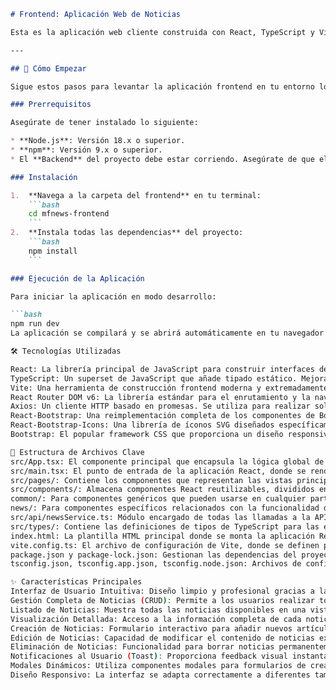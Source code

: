```markdown
# Frontend: Aplicación Web de Noticias

Esta es la aplicación web cliente construida con React, TypeScript y Vite. Es la interfaz de usuario que interactúa con la API de noticias para permitir la gestión completa de artículos (Crear, Leer, Actualizar, Eliminar).

---

## 🚀 Cómo Empezar

Sigue estos pasos para levantar la aplicación frontend en tu entorno local.

### Prerrequisitos

Asegúrate de tener instalado lo siguiente:

* **Node.js**: Versión 18.x o superior.
* **npm**: Versión 9.x o superior.
* El **Backend** del proyecto debe estar corriendo. Asegúrate de que el servidor API esté iniciado y accesible en `http://localhost:3000` (o el puerto que hayas configurado en el backend).

### Instalación

1.  **Navega a la carpeta del frontend** en tu terminal:
    ```bash
    cd mfnews-frontend
    ```
2.  **Instala todas las dependencias** del proyecto:
    ```bash
    npm install
    ```

### Ejecución de la Aplicación

Para iniciar la aplicación en modo desarrollo:

```bash
npm run dev
La aplicación se compilará y se abrirá automáticamente en tu navegador predeterminado. Generalmente, estará disponible en http://localhost:5173.

🛠 Tecnologías Utilizadas

React: La librería principal de JavaScript para construir interfaces de usuario interactivas y declarativas.
TypeScript: Un superset de JavaScript que añade tipado estático. Mejora la robustez del código, facilita la detección de errores en tiempo de desarrollo y la escalabilidad del proyecto.
Vite: Una herramienta de construcción frontend moderna y extremadamente rápida. Proporciona un servidor de desarrollo instantáneo y un rendimiento de compilación optimizado.
React Router DOM v6: La librería estándar para el enrutamiento y la navegación dentro de aplicaciones React de una sola página (SPA).
Axios: Un cliente HTTP basado en promesas. Se utiliza para realizar solicitudes a la API RESTful del backend de forma sencilla y eficiente.
React-Bootstrap: Una reimplementación completa de los componentes de Bootstrap como componentes de React. Permite construir interfaces de usuario responsivas y atractivas de manera rápida.
React-Bootstrap-Icons: Una librería de íconos SVG diseñados específicamente para integrarse con Bootstrap y React, ofreciendo una amplia variedad de íconos ligeros.
Bootstrap: El popular framework CSS que proporciona un diseño responsivo y predefinido, acelerando el desarrollo de la interfaz de usuario.

📂 Estructura de Archivos Clave
src/App.tsx: El componente principal que encapsula la lógica global de la aplicación, el manejo de estados de alto nivel y la estructura de enrutamiento principal.
src/main.tsx: El punto de entrada de la aplicación React, donde se renderiza el componente App dentro del DOM.
src/pages/: Contiene los componentes que representan las vistas principales de la aplicación (por ejemplo, NewsListPage para el listado de noticias, NewsDetailPage para los detalles de una noticia).
src/components/: Almacena componentes React reutilizables, divididos en:
common/: Para componentes genéricos que pueden usarse en cualquier parte (ej. Modal, Spinner, NotificationToast, ConfirmationModal).
news/: Para componentes específicos relacionados con la funcionalidad de noticias (ej. Header, NewsForm).
src/api/newsService.ts: Módulo encargado de todas las llamadas a la API del backend, aislando la lógica de comunicación con la API.
src/types/: Contiene las definiciones de tipos de TypeScript para las estructuras de datos usadas en la aplicación (ej. News.ts).
index.html: La plantilla HTML principal donde se monta la aplicación React.
vite.config.ts: El archivo de configuración de Vite, donde se definen plugins, opciones de desarrollo y optimizaciones para el proceso de compilación.
package.json y package-lock.json: Gestionan las dependencias del proyecto.
tsconfig.json, tsconfig.app.json, tsconfig.node.json: Archivos de configuración de TypeScript para el proyecto.

✨ Características Principales
Interfaz de Usuario Intuitiva: Diseño limpio y profesional gracias a la integración con Bootstrap, garantizando una experiencia de usuario agradable.
Gestión Completa de Noticias (CRUD): Permite a los usuarios realizar todas las operaciones fundamentales sobre los artículos de noticias:
Listado de Noticias: Muestra todas las noticias disponibles en una vista organizada.
Visualización Detallada: Acceso a la información completa de cada noticia.
Creación de Noticias: Formulario interactivo para añadir nuevos artículos.
Edición de Noticias: Capacidad de modificar el contenido de noticias existentes.
Eliminación de Noticias: Funcionalidad para borrar noticias permanentemente.
Notificaciones al Usuario (Toast): Proporciona feedback visual instantáneo a través de mensajes "toast" para acciones exitosas, errores o información relevante.
Modales Dinámicos: Utiliza componentes modales para formularios de creación/edición de noticias y para solicitudes de confirmación antes de operaciones críticas como la eliminación.
Diseño Responsivo: La interfaz se adapta correctamente a diferentes tamaños de pantalla (desktops, tablets, móviles).
